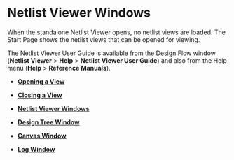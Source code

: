# Netlist Viewer Windows

When the standalone Netlist Viewer opens, no netlist views are loaded. The Start Page shows the netlist views that can be opened for viewing.

The Netlist Viewer User Guide is available from the Design Flow window \(**Netlist Viewer** &gt; **Help** &gt; **Netlist Viewer User Guide**\) and also from the Help menu \(**Help** &gt; **Reference Manuals**\).

-   **[Opening a View](GUID-173E7BD7-4EFB-4C93-86E9-B1A34C8B9AED.md)**  

-   **[Closing a View](GUID-11374914-D42B-4D75-BAF6-5D1372DF3213.md)**  

-   **[Netlist Viewer Windows](GUID-D4EF6E56-F3B0-4BCF-B9E3-49A4315CF7FE.md)**  

-   **[Design Tree Window](GUID-F1CA73AE-851B-462A-B740-588FC80F85D7.md)**  

-   **[Canvas Window](GUID-E44AA904-298D-4E75-882E-7F6163355062.md)**  

-   **[Log Window](GUID-9ACCAE24-EEF9-4F16-813A-1666DAAD20F2.md)**  


